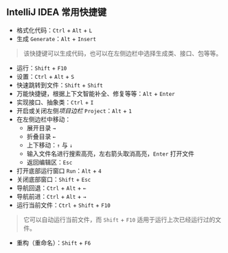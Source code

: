 ## IntelliJ IDEA 常用快捷键

- 格式化代码：`Ctrl` + `Alt` + `L`
- 生成 `Generate`：`Alt` + `Insert`
> 该快捷键可以生成代码，也可以在左侧边栏中选择生成类、接口、包等等。
- 运行：`Shift` + `F10`
- 设置：`Ctrl` + `Alt` + `S`
- 快速跳转到文件：`Shift` + `Shift`
- 万能快捷键，根据上下文智能补全、修复等等：`Alt` + `Enter`
- 实现接口、抽象类：`Ctrl` + `I`
- 开启或关闭左侧*项目边栏* `Project`：`Alt` + `1`
- 在左侧边栏中移动：
  - 展开目录 `→`
  - 折叠目录 `←`
  - 上下移动：`↑` 与 `↓`
  - 输入文件名进行搜索高亮，左右箭头取消高亮，`Enter` 打开文件
  - 返回编辑区：`Esc`
- 打开底部运行窗口 `Run`：`Alt` + `4`
- 关闭底部窗口：`Shift` + `Esc`
- 导航回退：`Ctrl` + `Alt` + `←`
- 导航前进：`Ctrl` + `Alt` + `→`
- 运行当前文件：`Ctrl` + `Shift` + `F10`
> 它可以自动运行当前文件，而 `Shift` + `F10` 适用于运行上次已经运行过的文件。
- 重构（重命名）：`Shift` + `F6`
